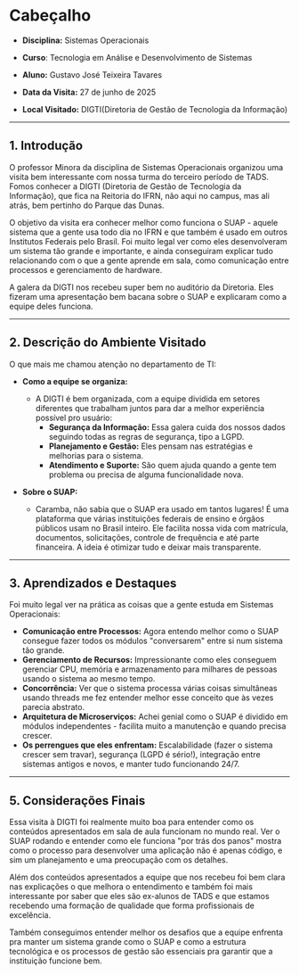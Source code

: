 # Cabeçalho

- **Disciplina:** Sistemas Operacionais

- **Curso**: Tecnologia em Análise e Desenvolvimento de Sistemas
- **Aluno:** Gustavo José Teixeira Tavares
- **Data da Visita:** 27 de junho de 2025
- **Local Visitado:** DIGTI(Diretoria de Gestão de Tecnologia da Informação)

---

## **1. Introdução**

O professor Minora da disciplina de Sistemas Operacionais organizou uma visita bem interessante com nossa turma do terceiro período de TADS. Fomos conhecer a DIGTI (Diretoria de Gestão de Tecnologia da Informação), que fica na Reitoria do IFRN, não aqui no campus, mas ali atrás, bem pertinho do Parque das Dunas.

O objetivo da visita era conhecer melhor como funciona o SUAP - aquele sistema que a gente usa todo dia no IFRN e que também é usado em outros Institutos Federais pelo Brasil. Foi muito legal ver como eles desenvolveram um sistema tão grande e importante, e ainda conseguiram explicar tudo relacionando com o que a gente aprende em sala, como comunicação entre processos e gerenciamento de hardware.

A galera da DIGTI nos recebeu super bem no auditório da Diretoria. Eles fizeram uma apresentação bem bacana sobre o SUAP e explicaram como a equipe deles funciona.

---

## **2. Descrição do Ambiente Visitado**

O que mais me chamou atenção no departamento de TI:

- **Como a equipe se organiza:**
  - A DIGTI é bem organizada, com a equipe dividida em setores diferentes que trabalham juntos para dar a melhor experiência possível pro usuário:
    - **Segurança da Informação:** Essa galera cuida dos nossos dados seguindo todas as regras de segurança, tipo a LGPD.
    - **Planejamento e Gestão:** Eles pensam nas estratégias e melhorias para o sistema.
    - **Atendimento e Suporte:** São quem ajuda quando a gente tem problema ou precisa de alguma funcionalidade nova.

- **Sobre o SUAP:**
  - Caramba, não sabia que o SUAP era usado em tantos lugares! É uma plataforma que várias instituições federais de ensino e órgãos públicos usam no Brasil inteiro. Ele facilita nossa vida com matrícula, documentos, solicitações, controle de frequência e até parte financeira. A ideia é otimizar tudo e deixar mais transparente.

---

## **3. Aprendizados e Destaques**

Foi muito legal ver na prática as coisas que a gente estuda em Sistemas Operacionais:

- **Comunicação entre Processos:** Agora entendo melhor como o SUAP consegue fazer todos os módulos "conversarem" entre si num sistema tão grande.
- **Gerenciamento de Recursos:** Impressionante como eles conseguem gerenciar CPU, memória e armazenamento para milhares de pessoas usando o sistema ao mesmo tempo.
- **Concorrência:** Ver que o sistema processa várias coisas simultâneas usando threads me fez entender melhor esse conceito que às vezes parecia abstrato.
- **Arquitetura de Microserviços:** Achei genial como o SUAP é dividido em módulos independentes - facilita muito a manutenção e quando precisa crescer.
- **Os perrengues que eles enfrentam:** Escalabilidade (fazer o sistema crescer sem travar), segurança (LGPD é sério!), integração entre sistemas antigos e novos, e manter tudo funcionando 24/7.

---

## **5. Considerações Finais**

Essa visita à DIGTI foi realmente muito boa para entender como os conteúdos apresentados em sala de aula funcionam no mundo real. Ver o SUAP rodando e entender como ele funciona "por trás dos panos" mostra como o processo para desenvolver uma aplicação não é apenas código, e sim um planejamento e uma preocupação com os detalhes.

Além dos conteúdos apresentados a equipe que nos recebeu foi bem clara nas explicações o que melhora o entendimento e também foi mais interessante por saber que eles são ex-alunos de TADS e que estamos recebendo uma formação de qualidade que forma profissionais de excelência.

Também conseguimos entender melhor os desafios que a equipe enfrenta pra manter um sistema grande como o SUAP e como a estrutura tecnológica e os processos de gestão são essenciais pra garantir que a instituição funcione bem.
